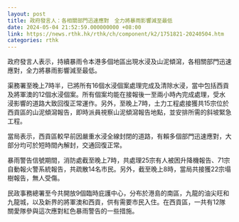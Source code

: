 ```yaml
---
layout: post
title: 政府發言人：各相關部門迅速應對　全力將暴雨影響減至最低
date: 2024-05-04 21:52:59.000000000 +08:00
link: https://news.rthk.hk/rthk/ch/component/k2/1751821-20240504.htm
categories: rthk
---
```


政府發言人表示，持續暴雨令本港多個地區出現水浸及山泥傾瀉，各相關部門迅速應對，全力將暴雨影響減至最低。

渠務署至晚上7時半，已將所有16個水浸個案處理完成及清除水浸，當中包括西貢及將軍澳的12個水浸個案。所有個案均能在接報後一至兩小時內完成處理，受水浸影響的道路大致回復正常運作。另外，至晚上7時，土力工程處接獲共15宗位於西貢區的山泥傾瀉報告，即時派員視察山泥傾瀉報告地點，並安排所需的斜坡緊急工程。

當局表示，西貢區較早前因嚴重水浸全線封閉的道路，有賴多個部門迅速應對，大部分均可於短時間內解封，交通回復正常。

暴雨警告信號期間，消防處截至晚上7時，共處理25宗有人被困升降機報告、71宗自動報火警系統報告，共疏散14名市民。另外，截至晚上8時，當局共接獲22宗塌樹報告，無人受傷。

民政事務總署至今共開放9個臨時庇護中心，分布於港島的南區，九龍的油尖旺和九龍城，以及新界的將軍澳和西貢，供有需要市民入住。在西貢區，一共有12隊關愛隊參與這次應對紅色暴雨警告的一些措施。
